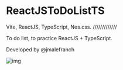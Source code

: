 # ReactJSToDoListTS
Vite, ReactJS, TypeScript, Nes.css.
/////////////

To do list, to practice ReactJS + TypeScript.

Developed by @jmalefranch

![img](http://i.imgur.com/c8dD6dU.png)
